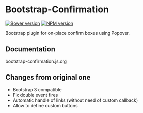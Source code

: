 # Bootstrap-Confirmation

[![Bower version](https://img.shields.io/bower/v/bootstrap-confirmation2.svg?style=flat-square)](bootstrap-confirmation.js.org)
[![NPM version](https://img.shields.io/npm/v/bootstrap-confirmation2.svg?style=flat-square)](https://www.npmjs.com/package/bootstrap-confirmation2)

Bootstrap plugin for on-place confirm boxes using Popover.


## Documentation

bootstrap-confirmation.js.org


## Changes from original one

- Bootstrap 3 compatible
- Fix double event fires
- Automatic handle of links (without need of custom callback)
- Allow to define custom buttons
